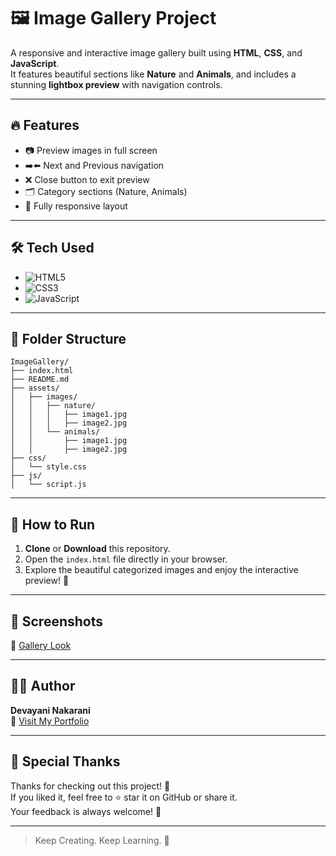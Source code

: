 # 🖼️ Image Gallery Project

A responsive and interactive image gallery built using **HTML**, **CSS**, and **JavaScript**.  
It features beautiful sections like **Nature** and **Animals**, and includes a stunning **lightbox preview** with navigation controls.



---


## 🔥 Features

- 📷 Preview images in full screen
- ➡️⬅️ Next and Previous navigation
- ❌ Close button to exit preview
- 🗂️ Category sections (Nature, Animals)
- 📱 Fully responsive layout


---


## 🛠️ Tech Used

- ![HTML5](https://img.shields.io/badge/HTML5-E34F26?style=for-the-badge&logo=html5&logoColor=white)
- ![CSS3](https://img.shields.io/badge/CSS3-1572B6?style=for-the-badge&logo=css3&logoColor=white)
- ![JavaScript](https://img.shields.io/badge/JavaScript-F7DF1E?style=for-the-badge&logo=javascript&logoColor=black)


---

## 📂 Folder Structure

```
ImageGallery/
├── index.html
├── README.md
├── assets/
│   ├── images/
│   │   ├── nature/
│   │   │   ├── image1.jpg
│   │   │   ├── image2.jpg
│   │   └── animals/
│   │       ├── image1.jpg
│   │       ├── image2.jpg
├── css/
│   └── style.css
├── js/
│   └── script.js
```

---

## 🚀 How to Run

1. **Clone** or **Download** this repository.
2. Open the `index.html` file directly in your browser.
3. Explore the beautiful categorized images and enjoy the interactive preview! 🎉

---

## 📸 Screenshots

🔗 [Gallery Look](src\images\demo1.png)



---

## 👩‍💻 Author

**Devayani Nakarani**  
🔗 [Visit My Portfolio](https://devayani-portfolio.netlify.app)

---

## 🙌 Special Thanks

Thanks for checking out this project! 💖  
If you liked it, feel free to ⭐️ star it on GitHub or share it.  
Your feedback is always welcome! 🚀

---

> Keep Creating. Keep Learning. 🌟
